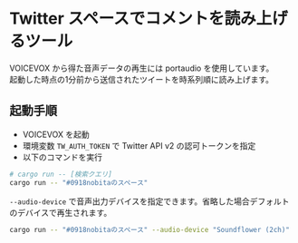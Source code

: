 # Twitter スペースでコメントを読み上げるツール

VOICEVOX から得た音声データの再生には portaudio を使用しています。  
起動した時点の1分前から送信されたツイートを時系列順に読み上げます。

## 起動手順

- VOICEVOX を起動
- 環境変数 `TW_AUTH_TOKEN` で Twitter API v2 の認可トークンを指定
- 以下のコマンドを実行

```bash
# cargo run -- [検索クエリ]
cargo run -- "#0918nobitaのスペース"
```

`--audio-device` で音声出力デバイスを指定できます。省略した場合デフォルトのデバイスで再生されます。

```bash
cargo run -- "#0918nobitaのスペース" --audio-device "Soundflower (2ch)"
```
